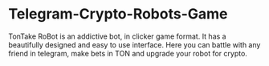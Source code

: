 # Telegram-Crypto-Robots-Game
TonTake RoBot is an addictive bot, in clicker game format. It has a beautifully designed and easy to use interface. Here you can battle with any friend in telegram, make bets in TON and upgrade your robot for crypto.

